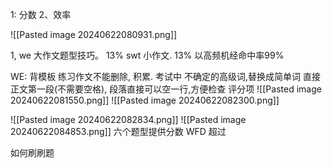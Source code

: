 1: 分数
2、效率

![[Pasted image 20240622080931.png]]

1,   we 大作文题型技巧。   13%
    swt 小作文.                   13%
	以高频机经命中率99%
	

WE: 背模板
   练习作文不能删除, 积累.
   考试中
    不确定的高级词,替换成简单词
  直接正文第一段(不需要空格),
  段落直接可以空一行,方便检查
	  评分项
	  ![[Pasted image 20240622081550.png]]
	![[Pasted image 20240622082300.png]]

![[Pasted image 20240622082834.png]]
![[Pasted image 20240622084853.png]]
六个题型提供分数
       WFD
		超过

如何刷刷题